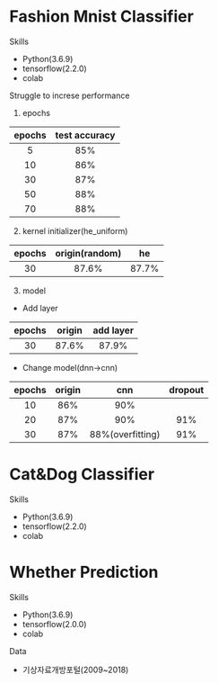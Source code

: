 # Fashion Mnist Classifier

Skills
- Python(3.6.9) 
- tensorflow(2.2.0)
- colab

Struggle to increse performance
1. epochs

| epochs | test accuracy |
|:--------:|:--------:|
| 5 | 85% |
| 10 | 86% |
| 30 | 87% |
| 50 | 88% |
| 70 | 88% |

2. kernel initializer(he_uniform)

| epochs | origin(random) | he |
|:--------:|:--------:|:--------:|
| 30 | 87.6% | 87.7% |

3. model
- Add layer

| epochs | origin | add layer |
|:--------:|:--------:|:--------:|
| 30 | 87.6% | 87.9% |

- Change model(dnn->cnn)

| epochs | origin | cnn | dropout | 
|:--------:|:--------:|:--------:|:--------:|
| 10 | 86% | 90% | |
| 20 | 87% | 90% | 91% |
| 30 | 87% | 88%(overfitting) | 91% |

# Cat&Dog Classifier

Skills
- Python(3.6.9) 
- tensorflow(2.2.0)
- colab

# Whether Prediction

Skills
- Python(3.6.9) 
- tensorflow(2.0.0)
- colab

Data
- 기상자료개방포털(2009~2018)
